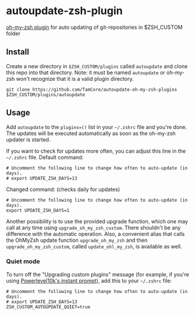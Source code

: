 autoupdate-zsh-plugin
====================

[oh-my-zsh plugin](https://github.com/robbyrussell/oh-my-zsh) for auto updating of git-repositories in $ZSH_CUSTOM folder

## Install

Create a new directory in `$ZSH_CUSTOM/plugins` called `autoupdate` and clone this repo into that directory. Note: it must be named `autoupdate` or oh-my-zsh won't recognize that it is a valid plugin directory.
```
git clone https://github.com/TamCore/autoupdate-oh-my-zsh-plugins $ZSH_CUSTOM/plugins/autoupdate
```

## Usage

Add `autoupdate` to the `plugins=()` list in your `~/.zshrc` file and you're done.
The updates will be executed automatically as soon as the oh-my-zsh updater is started.

If you want to check for updates more often, you can adjust this line in the `~/.zshrc` file.
Default command:
```shell
# Uncomment the following line to change how often to auto-update (in days).
# export UPDATE_ZSH_DAYS=13
```
Changed command: (checks daily for updates)
```shell
# Uncomment the following line to change how often to auto-update (in days).
export UPDATE_ZSH_DAYS=1
```

Another possibility is to use the provided upgrade function, which one may call
at any time using `upgrade_oh_my_zsh_custom`. There shouldn't be any difference
with the automatic operation. Also, a convenient alias that calls the OhMyZsh
update function `upgrade_oh_my_zsh` and then `upgrade_oh_my_zsh_custom`, called
`update_ohl_my_zsh`, is available as well.

### Quiet mode

To turn off the "Upgrading custom plugins" message (for example, if you're using [Powerlevel10k's instant prompt](https://github.com/romkatv/powerlevel10k#instant-prompt)), add this to your `~/.zshrc` file:
```shell
# Uncomment the following line to change how often to auto-update (in days).
# export UPDATE_ZSH_DAYS=13
ZSH_CUSTOM_AUTOUPDATE_QUIET=true
```